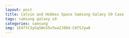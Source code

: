 ```yaml
---
layout: post
title: Calvin and Hobbes Space Samsung Galaxy S9 Case
tags: samsung galaxy s9
categories: samsung
img: 1E4ftC3yGqSWoS5uYwaZJ0Od-C6fSJyw8
---
```

